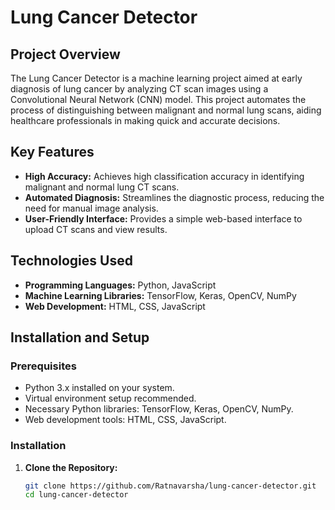 # Lung Cancer Detector

## Project Overview
The Lung Cancer Detector is a machine learning project aimed at early diagnosis of lung cancer by analyzing CT scan images using a Convolutional Neural Network (CNN) model. This project automates the process of distinguishing between malignant and normal lung scans, aiding healthcare professionals in making quick and accurate decisions.

## Key Features
- **High Accuracy:** Achieves high classification accuracy in identifying malignant and normal lung CT scans.
- **Automated Diagnosis:** Streamlines the diagnostic process, reducing the need for manual image analysis.
- **User-Friendly Interface:** Provides a simple web-based interface to upload CT scans and view results.

## Technologies Used
- **Programming Languages:** Python, JavaScript
- **Machine Learning Libraries:** TensorFlow, Keras, OpenCV, NumPy
- **Web Development:** HTML, CSS, JavaScript

## Installation and Setup
### Prerequisites
- Python 3.x installed on your system.
- Virtual environment setup recommended.
- Necessary Python libraries: TensorFlow, Keras, OpenCV, NumPy.
- Web development tools: HTML, CSS, JavaScript.

### Installation
1. **Clone the Repository:**
   ```bash
   git clone https://github.com/Ratnavarsha/lung-cancer-detector.git
   cd lung-cancer-detector
